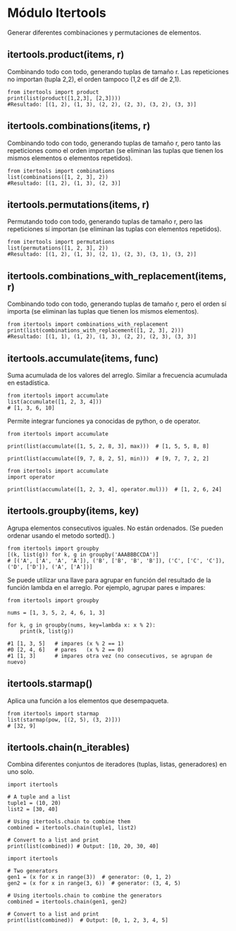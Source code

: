 # Módulo Itertools
Generar diferentes combinaciones y permutaciones de elementos.


## itertools.product(items, r)
Combinando todo con todo, generando tuplas de tamaño r. Las repeticiones no importan (tupla 2,2), el orden tampoco (1,2 es dif de 2,1).

```
from itertools import product
print(list(product([1,2,3], [2,3])))
#Resultado: [(1, 2), (1, 3), (2, 2), (2, 3), (3, 2), (3, 3)]
```

## itertools.combinations(items, r)
Combinando todo con todo, generando tuplas de tamaño r, pero tanto las repeticiones como el orden importan (se eliminan las tuplas que tienen los mismos elementos o elementos repetidos).

```
from itertools import combinations
list(combinations([1, 2, 3], 2))
#Resultado: [(1, 2), (1, 3), (2, 3)]
```

## itertools.permutations(items, r)
Permutando todo con todo, generando tuplas de tamaño r, pero las repeticiones sí importan (se eliminan las tuplas con elementos repetidos).

```
from itertools import permutations
list(permutations([1, 2, 3], 2))
#Resultado: [(1, 2), (1, 3), (2, 1), (2, 3), (3, 1), (3, 2)]
```

## itertools.combinations_with_replacement(items, r)
Combinando todo con todo, generando tuplas de tamaño r, pero el orden sí importa (se eliminan las tuplas que tienen los mismos elementos).

```
from itertools import combinations_with_replacement
print(list(combinations_with_replacement([1, 2, 3], 2)))
#Resultado: [(1, 1), (1, 2), (1, 3), (2, 2), (2, 3), (3, 3)]
```

## itertools.accumulate(items, func)
Suma acumulada de los valores del arreglo. Similar a frecuencia acumulada en estadística.

```
from itertools import accumulate
list(accumulate([1, 2, 3, 4]))
# [1, 3, 6, 10]
```

Permite integrar funciones ya conocidas de python, o de operator.

```
from itertools import accumulate

print(list(accumulate([1, 5, 2, 8, 3], max)))  # [1, 5, 5, 8, 8]

print(list(accumulate([9, 7, 8, 2, 5], min)))  # [9, 7, 7, 2, 2]
```

```
from itertools import accumulate
import operator

print(list(accumulate([1, 2, 3, 4], operator.mul)))  # [1, 2, 6, 24]
```

## itertools.groupby(items, key)
Agrupa elementos consecutivos iguales. No están ordenados. (Se pueden ordenar usando el metodo sorted(). )

```
from itertools import groupby
[(k, list(g)) for k, g in groupby('AAABBBCCDA')]
# [('A', ['A', 'A', 'A']), ('B', ['B', 'B', 'B']), ('C', ['C', 'C']), ('D', ['D']), ('A', ['A'])]
```

Se puede utilizar una llave para agrupar en función del resultado de la función lambda en el arreglo. Por ejemplo, agrupar pares e impares:

```
from itertools import groupby

nums = [1, 3, 5, 2, 4, 6, 1, 3]

for k, g in groupby(nums, key=lambda x: x % 2):
    print(k, list(g))

#1 [1, 3, 5]   # impares (x % 2 == 1)
#0 [2, 4, 6]   # pares   (x % 2 == 0)
#1 [1, 3]      # impares otra vez (no consecutivos, se agrupan de nuevo)
```





## itertools.starmap()
Aplica una función a los elementos que desempaqueta.

```
from itertools import starmap
list(starmap(pow, [(2, 5), (3, 2)]))
# [32, 9]
```

## itertools.chain(n_iterables)
Combina diferentes conjuntos de iteradores (tuplas, listas, generadores) en uno solo.

```
import itertools

# A tuple and a list
tuple1 = (10, 20)
list2 = [30, 40]

# Using itertools.chain to combine them
combined = itertools.chain(tuple1, list2)

# Convert to a list and print
print(list(combined)) # Output: [10, 20, 30, 40]
```

```
import itertools

# Two generators
gen1 = (x for x in range(3))  # generator: (0, 1, 2)
gen2 = (x for x in range(3, 6))  # generator: (3, 4, 5)

# Using itertools.chain to combine the generators
combined = itertools.chain(gen1, gen2)

# Convert to a list and print
print(list(combined))  # Output: [0, 1, 2, 3, 4, 5]
```
